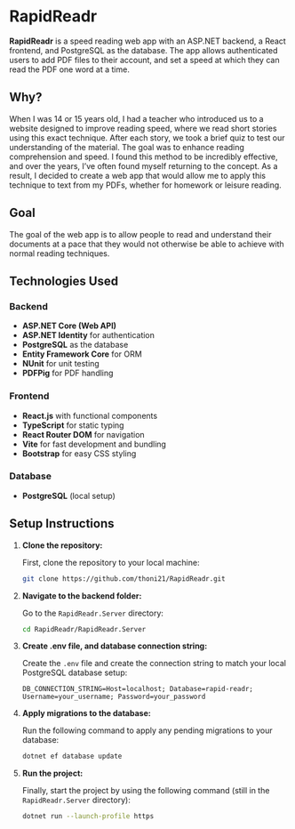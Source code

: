 <h1>RapidReadr</h1>
<b>RapidReadr</b> is a speed reading web app with an ASP.NET backend, 
a React frontend, and PostgreSQL as the database. The app allows authenticated users to add PDF files to their account, 
and set a speed at which they can read the PDF one word at a time.
<h2>Why?</h2>
When I was 14 or 15 years old, I had a teacher who introduced us to a website designed to improve reading speed, where we read short stories using this exact technique. After each story, we took a brief quiz to test our understanding of the material. The goal was to enhance reading comprehension and speed. I found this method to be incredibly effective, and over the years, I’ve often found myself returning to the concept. As a result, I decided to create a web app that would allow me to apply this technique to text from my PDFs, whether for homework or leisure reading.
<h2>Goal</h2>
The goal of the web app is to allow people to read and understand their documents at a pace that they would not otherwise be able to achieve with normal reading techniques.
<h2>Technologies Used</h2>

### Backend
- **ASP.NET Core (Web API)**
- **ASP.NET Identity** for authentication
- **PostgreSQL** as the database
- **Entity Framework Core** for ORM
- **NUnit** for unit testing
- **PDFPig** for PDF handling

### Frontend
- **React.js** with functional components
- **TypeScript** for static typing
- **React Router DOM** for navigation
- **Vite** for fast development and bundling
- **Bootstrap** for easy CSS styling

### Database
- **PostgreSQL** (local setup)

<h2>Setup Instructions</h2>

1. **Clone the repository:**

   First, clone the repository to your local machine:
   ```bash
   git clone https://github.com/thoni21/RapidReadr.git
   ```

2. **Navigate to the backend folder:**

   Go to the `RapidReadr.Server` directory:
   ```bash
   cd RapidReadr/RapidReadr.Server
   ```

3. **Create .env file, and database connection string:**

   Create the `.env` file and create the connection string to match your local PostgreSQL database setup:
   ```
   DB_CONNECTION_STRING=Host=localhost; Database=rapid-readr; Username=your_username; Password=your_password
   ```

4. **Apply migrations to the database:**

   Run the following command to apply any pending migrations to your database:
   ```bash
   dotnet ef database update
   ```

5. **Run the project:**

   Finally, start the project by using the following command (still in the `RapidReadr.Server` directory):
   ```bash
   dotnet run --launch-profile https
   ```

